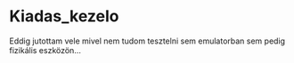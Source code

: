 # Kiadas_kezelo


Eddig jutottam vele mivel nem tudom tesztelni sem emulatorban sem pedig fizikális eszközön...
